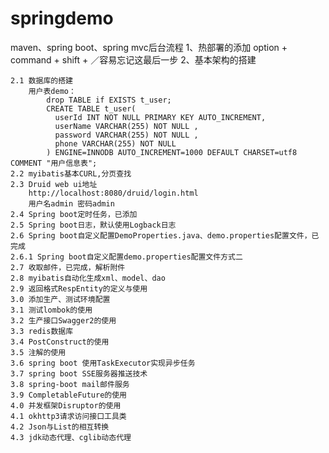 # springdemo
maven、spring boot、spring mvc后台流程
1、热部署的添加
    option + command + shift + ／容易忘记这最后一步
2、基本架构的搭建

    2.1 数据库的搭建
        用户表demo：        
            drop TABLE if EXISTS t_user;
            CREATE TABLE t_user(
              userId INT NOT NULL PRIMARY KEY AUTO_INCREMENT,
              userName VARCHAR(255) NOT NULL ,
              password VARCHAR(255) NOT NULL ,
              phone VARCHAR(255) NOT NULL
            ) ENGINE=INNODB AUTO_INCREMENT=1000 DEFAULT CHARSET=utf8 COMMENT "用户信息表";
    2.2 myibatis基本CURL,分页查找
    2.3 Druid web ui地址
        http://localhost:8080/druid/login.html
        用户名admin 密码admin    
    2.4 Spring boot定时任务，已添加
    2.5 Spring boot日志，默认使用Logback日志
    2.6 Spring boot自定义配置DemoProperties.java、demo.properties配置文件，已完成
    2.6.1 Spring boot自定义配置demo.properties配置文件方式二   
    2.7 收取邮件，已完成，解析附件
    2.8 myibatis自动化生成xml、model、dao 
    2.9 返回格式RespEntity的定义与使用 
    3.0 添加生产、测试环境配置
    3.1 测试lombok的使用
    3.2 生产接口Swagger2的使用
    3.3 redis数据库
    3.4 PostConstruct的使用
    3.5 注解的使用
    3.6 spring boot 使用TaskExecutor实现异步任务
    3.7 spring boot SSE服务器推送技术
    3.8 spring-boot mail邮件服务
    3.9 CompletableFuture的使用
    4.0 并发框架Disruptor的使用
    4.1 okhttp3请求访问接口工具类
    4.2 Json与List的相互转换
    4.3 jdk动态代理、cglib动态代理